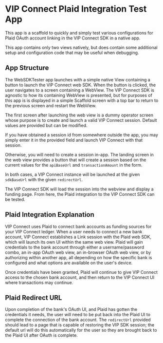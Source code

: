 #  VIP Connect Plaid Integration Test App

This app is a scaffold to quickly and simply test various configurations for Plaid OAuth account linking in the VIP Connect SDK in a native app.

This app contains only two views natively, but does contain some additional setup and configuration code that may be useful when debugging.

## App Structure

The WebSDKTester app launches with a simple native View containing a button to launch the VIP Connect web SDK.
When the button is clicked, the user navigates to a screen containing a WebView. The VIP Connect SDK is agnostic
to how its containing WebView is presented, but for purposes of this app is is displayed in a simple Scaffold screen
with a top bar to return to the previous screen and restart the WebView.

The first screen after launching the web view is a dummy operator screen whose purpose is to create and launch a valid
VIP Connect session. Default values are provided but can be modified.

If you have obtained a session id from somewhere outside the app, you may simply enter it in the provided field and launch
VIP Connect with that session.

Otherwise, you will need to create a session in-app. The landing screen in the web view provides a button that will
create a session based on the current values for the `apiBaseUrl` and `transactionAmount` in the form.

In both cases, a VIP Connect instance will be launched at the given `sdkBaseUrl` with the given `redirectUrl`.

The VIP Connect SDK will load the session into the webview and display a funding page. From here, the Plaid integration
to the VIP Connect SDK can be tested.

## Plaid Integration Explanation

VIP Connect uses Plaid to connect bank accounts as funding sources for your VIP Connect ledger. When a user needs to connect a new
bank account, VIP Connect establishes a Link session with the Plaid web SDK, which will launch its own UI within the same web view.
Plaid will gain credentials to the bank account through either a username/password combo, an in-app OAuth web view, an in-browser
OAuth web view, or by authorizing within another app, all depending on how the specific bank is configured and what options are available on the user\'s device.

Once credentials have been granted, Plaid will continue to give VIP Connect access to the chosen bank account, and then return to the
VIP Connect UI where transactions may continue.

## Plaid Redirect URL

Upon completion of the bank\'s OAuth UI, and Plaid has gotten the credentials it needs, the user will need to be put back into the Plaid UI to
complete the connection of the bank account. The `redirectUrl` provided should lead to a page that is capable of restoring the VIP SDK session;
the default url will do this automatically for the user so they are brought back to the Plaid UI after OAuth is complete.
